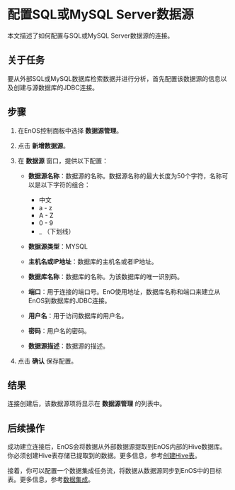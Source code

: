 
# 配置SQL或MySQL Server数据源

本文描述了如何配置与SQL或MySQL Server数据源的连接。


## 关于任务<description>

要从外部SQL或MySQL数据库检索数据并进行分析，首先配置该数据源的信息以及创建与源数据库的JDBC连接。


## 步骤<procedure>

1. 在EnOS控制面板中选择 **数据源管理**。

2. 点击 **新增数据源**。

3. 在 **数据源** 窗口，提供以下配置：

   - **数据源名称**：数据源的名称。数据源名称的最大长度为50个字符，名称可以是以下字符的组合：
     - 中文
     - a - z
     - A - Z
     - 0 - 9
     - _ （下划线）

   - **数据源类型**：MYSQL
   - **主机名或IP地址**：数据库的主机名或者IP地址。
   - **数据库名称**：数据库的名称。为该数据库的唯一识别码。
   - **端口**：用于连接的端口号。EnO使用地址，数据库名称和端口来建立从EnOS到数据库的JDBC连接。
   - **用户名**：用于访问数据库的用户名。
   - **密码**：用户名的密码。
   - **数据源描述**：数据源的描述。

4. 点击 **确认** 保存配置。

## 结果<result>

连接创建后，该数据源项将显示在 **数据源管理** 的列表中。


## 后续操作<followup>

成功建立连接后，EnOS会将数据从外部数据源提取到EnOS内部的Hive数据库。你必须创建Hive表存储已提取到的数据。更多信息，参考[创建Hive表](https://www.envisioniot.com/docs/data-explorer/zh_CN/latest/creating_hivetable.html)。

接着，你可以配置一个数据集成任务流，将数据从数据源同步到EnOS中的目标表。更多信息，参考[数据集成](../data_integration/index)。

